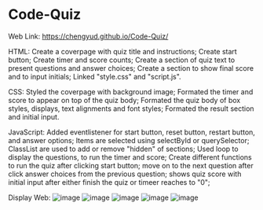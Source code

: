 # Code-Quiz
Web Link: https://chengyud.github.io/Code-Quiz/

HTML:
Create a coverpage with quiz title and instructions;
Create start button;
Create timer and score counts;
Create a section of quiz text to present questions and answer choices;
Create a section to show final score and to input initials;
Linked "style.css" and "script.js".


CSS:
Styled the coverpage with background image;
Formated the timer and score to appear on top of the quiz body;
Formated the quiz body of box styles, displays, text alignments and font styles;
Formated the result section and initial input.


JavaScript:
Added eventlistener for start button, reset button, restart button, and answer options;
Items are selected using selectById or querySelector;
ClassList are used to add or remove "hidden" of sections;
Used loop to display the questions, to run the timer and score;
Create different functions to run the quiz after clicking start button; move on to the next question after click answer choices from the previous question; shows quiz score with initial input after either finish the quiz or timeer reaches to "0";


Display Web:
![image](https://user-images.githubusercontent.com/80147201/114816781-b9416980-9d6d-11eb-845e-75b2c8e6e6af.png)
![image](https://user-images.githubusercontent.com/80147201/114816840-d4ac7480-9d6d-11eb-8b11-91605b0040e5.png)
![image](https://user-images.githubusercontent.com/80147201/114816889-e4c45400-9d6d-11eb-8c77-44512f206b95.png)
![image](https://user-images.githubusercontent.com/80147201/114816946-fd346e80-9d6d-11eb-976e-12fe19be8b2d.png)
![image](https://user-images.githubusercontent.com/80147201/114816994-10dfd500-9d6e-11eb-83b3-e0807f78f7dc.png)
